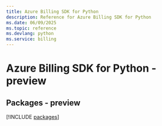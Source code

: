 ```yaml
---
title: Azure Billing SDK for Python
description: Reference for Azure Billing SDK for Python
ms.date: 06/09/2025
ms.topic: reference
ms.devlang: python
ms.service: billing
---
```

# Azure Billing SDK for Python - preview
## Packages - preview
[!INCLUDE [packages](billing-index.md)]